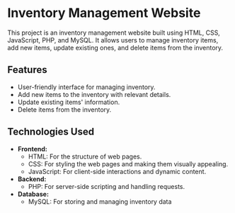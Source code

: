 # Inventory Management Website

This project is an inventory management website built using HTML, CSS, JavaScript, PHP, and MySQL. It allows users to manage inventory items, add new items, update existing ones, and delete items from the inventory.

## Features

- User-friendly interface for managing inventory.
- Add new items to the inventory with relevant details.
- Update existing items' information.
- Delete items from the inventory.

## Technologies Used

- **Frontend:**
  - HTML: For the structure of web pages.
  - CSS: For styling the web pages and making them visually appealing.
  - JavaScript: For client-side interactions and dynamic content.
- **Backend:**
  - PHP: For server-side scripting and handling requests.
- **Database:**
  - MySQL: For storing and managing inventory data

